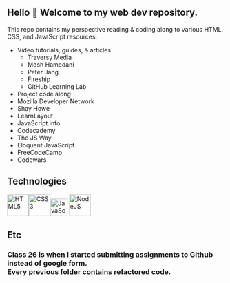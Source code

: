## Hello 👋 Welcome to my web dev repository. 
This repo contains my perspective reading & coding along to various HTML, CSS, and JavaScript resources.
 
* Video tutorials, guides, & articles
    * Traversy Media
    * Mosh Hamedani
    * Peter Jang
    * Fireship
    * GitHub Learning Lab
* Project code along
* Mozilla Developer Network
* Shay Howe
* LearnLayout
* JavaScript.info
* Codecademy
* The JS Way
* Eloquent JavaScript
* FreeCodeCamp
* Codewars

## Technologies
<img src="https://profilinator.rishav.dev/skills-assets/html5-original-wordmark.svg" alt="HTML5" height="50" /><img src="https://profilinator.rishav.dev/skills-assets/css3-original-wordmark.svg" alt="CSS3" height="50" /><img src="https://profilinator.rishav.dev/skills-assets/javascript-original.svg" alt="JavaScript" height="40" /> <img src="https://profilinator.rishav.dev/skills-assets/nodejs-original-wordmark.svg" alt="NodeJS" height="50" />

## Etc
### Class 26 is when I started submitting assignments to Github instead of google form. <br> Every previous folder contains refactored code.

